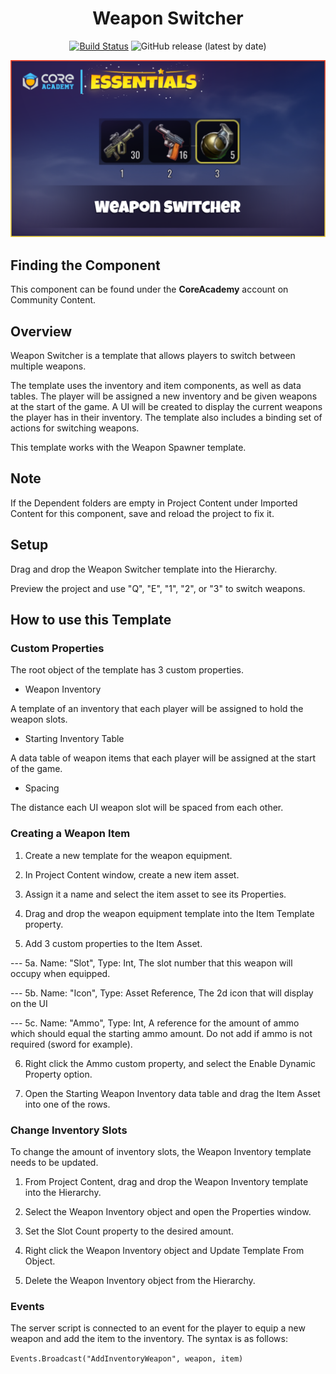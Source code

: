 <div align="center">

# Weapon Switcher

[![Build Status](https://github.com/ManticoreGamesInc/CC-Weapon-Switcher/workflows/CI/badge.svg)](https://github.com/ManticoreGamesInc/CC-Weapon-Switcher/actions/workflows/ci.yml?query=workflow%3ACI%29)
![GitHub release (latest by date)](https://img.shields.io/github/v/release/ManticoreGamesInc/CC-Weapon-Switcher?style=plastic)

![Preview](/Screenshots/Main.png)

</div>


## Finding the Component

This component can be found under the **CoreAcademy** account on Community Content.

## Overview

Weapon Switcher is a template that allows players to switch between multiple weapons.

The template uses the inventory and item components, as well as data tables. The player will be assigned a new inventory and be given weapons at the start of the game. A UI will be created to display the current weapons the player has in their inventory. The template also includes a binding set of actions for switching weapons.

This template works with the Weapon Spawner template.

## Note

If the Dependent folders are empty in Project Content under Imported Content for this component, save and reload the project to fix it.

## Setup

Drag and drop the Weapon Switcher template into the Hierarchy.

Preview the project and use "Q", "E", "1", "2", or "3" to switch weapons.

## How to use this Template

### Custom Properties

The root object of the template has 3 custom properties.

- Weapon Inventory

A template of an inventory that each player will be assigned to hold the weapon slots.

- Starting Inventory Table

A data table of weapon items that each player will be assigned at the start of the game.

- Spacing

The distance each UI weapon slot will be spaced from each other.

### Creating a Weapon Item

1. Create a new template for the weapon equipment.

2. In Project Content window, create a new item asset.

3. Assign it a name and select the item asset to see its Properties.

4. Drag and drop the weapon equipment template into the Item Template property.

5. Add 3 custom properties to the Item Asset.

--- 5a. Name: "Slot", Type: Int, The slot number that this weapon will occupy when equipped.

--- 5b. Name: "Icon", Type: Asset Reference, The 2d icon that will display on the UI

--- 5c. Name: "Ammo", Type: Int, A reference for the amount of ammo which should equal the starting ammo amount. Do not add if ammo is not required (sword for example).

6. Right click the Ammo custom property, and select the Enable Dynamic Property option.

7. Open the Starting Weapon Inventory data table and drag the Item Asset into one of the rows.

### Change Inventory Slots

To change the amount of inventory slots, the Weapon Inventory template needs to be updated.

1. From Project Content, drag and drop the Weapon Inventory template into the Hierarchy.

2. Select the Weapon Inventory object and open the Properties window.

3. Set the Slot Count property to the desired amount.

4. Right click the Weapon Inventory object and Update Template From Object.

5. Delete the Weapon Inventory object from the Hierarchy.

### Events

The server script is connected to an event for the player to equip a new weapon
and add the item to the inventory. The syntax is as follows:

`Events.Broadcast("AddInventoryWeapon", weapon, item)`
